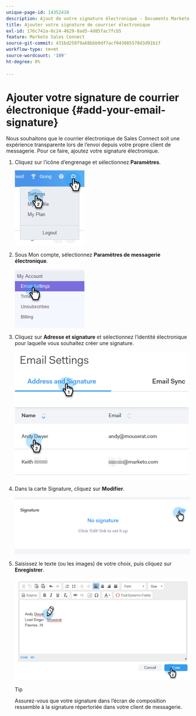 ```yaml
---
unique-page-id: 14352410
description: Ajout de votre signature électronique - Documents Marketo - Documentation du produit
title: Ajouter votre signature de courrier électronique
exl-id: 176c742a-6c24-4629-8ad5-4d85fac7fcb5
feature: Marketo Sales Connect
source-git-commit: 431bd258f9a68bbb9df7acf043085578d3d91b1f
workflow-type: tm+mt
source-wordcount: '109'
ht-degree: 0%

---
```


# Ajouter votre signature de courrier électronique {#add-your-email-signature}

Nous souhaitons que le courrier électronique de Sales Connect soit une expérience transparente lors de l’envoi depuis votre propre client de messagerie. Pour ce faire, ajoutez votre signature électronique.

1. Cliquez sur l’icône d’engrenage et sélectionnez **Paramètres**.

   ![](assets/add-your-email-signature-1.png)

1. Sous Mon compte, sélectionnez **Paramètres de messagerie électronique**.

   ![](assets/add-your-email-signature-2.png)

1. Cliquez sur **Adresse et signature** et sélectionnez l’identité électronique pour laquelle vous souhaitez créer une signature.

   ![](assets/add-your-email-signature-3.png)

1. Dans la carte Signature, cliquez sur **Modifier**.

   ![](assets/add-your-email-signature-4.png)

1. Saisissez le texte (ou les images) de votre choix, puis cliquez sur **Enregistrer**.

   ![](assets/add-your-email-signature-5.png)

   >[!TIP]
   >
   >Assurez-vous que votre signature dans l’écran de composition ressemble à la signature répertoriée dans votre client de messagerie.
